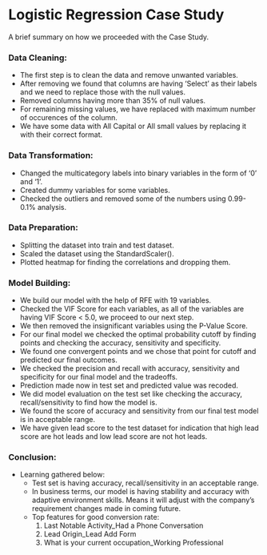 # Logistic Regression Case Study

A brief summary on how we proceeded with the Case Study.

### Data Cleaning:
* The first step is to clean the data and remove unwanted variables.
* After removing we found that columns are having ‘Select’ as their labels
and we need to replace those with the null values.
* Removed columns having more than 35% of null values.
* For remaining missing values, we have replaced with maximum number
of occurences of the column.
* We have some data with All Capital or All small values by replacing it
with their correct format.

### Data Transformation:
* Changed the multicategory labels into binary variables in the form of ‘0’
and ‘1’.
* Created dummy variables for some variables.
* Checked the outliers and removed some of the numbers using 0.99-
0.1% analysis.

### Data Preparation:
* Splitting the dataset into train and test dataset.
* Scaled the dataset using the StandardScaler().
* Plotted heatmap for finding the correlations and dropping them.

### Model Building:
* We build our model with the help of RFE with 19 variables.
* Checked the VIF Score for each variables, as all of the variables are
having VIF Score < 5.0, we proceed to our next step.
* We then removed the insignificant variables using the P-Value Score.
* For our final model we checked the optimal probability cutoff by finding
points and checking the accuracy, sensitivity and specificity.
* We found one convergent points and we chose that point for cutoff and
predicted our final outcomes.
* We checked the precision and recall with accuracy, sensitivity and
specificity for our final model and the tradeoffs.
* Prediction made now in test set and predicted value was recoded.
* We did model evaluation on the test set like checking the accuracy,
recall/sensitivity to find how the model is.
* We found the score of accuracy and sensitivity from our final test model
is in acceptable range.
* We have given lead score to the test dataset for indication that high lead
score are hot leads and low lead score are not hot leads.

### Conclusion:
 * Learning gathered below:
    * Test set is having accuracy, recall/sensitivity in an acceptable
range.
    * In business terms, our model is having stability and accuracy with
adaptive environment skills. Means it will adjust with the
company’s requirement changes made in coming future.
    * Top features for good conversion rate:
        1. Last Notable Activity_Had a Phone Conversation
        2. Lead Origin_Lead Add Form
        3. What is your current occupation_Working Professional
